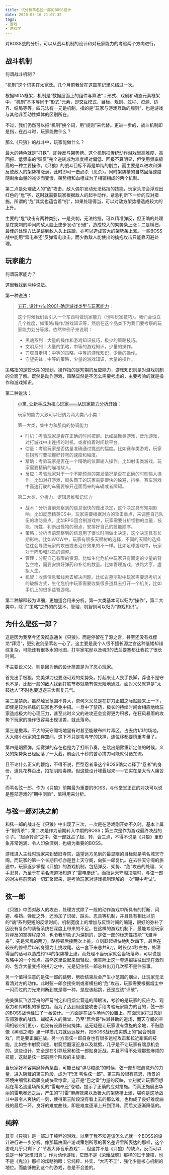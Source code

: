 ```yaml
---
title: 试分析苇名弦一郎的BOSS设计
date: 2020-03-16 21:07:32
tags:
- 游戏
- 游戏学
---
```


对BOSS战的分析，可以从战斗机制的设计和对玩家能力的考验两个方向进行。

## 战斗机制

何谓战斗机制？

“机制”这个词实在太宽泛。几个月前我曾在[这篇笔记](https://hakurei.red/2019/11/20/%E6%B8%B8%E6%88%8F%E5%88%86%E6%9E%90%E6%A1%86%E6%9E%B6%E5%AD%A6%E4%B9%A0%E7%AC%94%E8%AE%B0-%E5%A3%B9/)里总结过一次。

根据MDA框架，机制是“数据层面上的组件与算法”；形式、戏剧和动态元素框架中，“机制”基本等同于“形式”元素，即交互模式、目标、规则、过程、资源、边界、结局等等。四元法有一元是机制，指的是“玩家与游戏互动的规则”，也是游戏与其他非互动性媒体的区别所在。

不过，我们仍然可以把“机制”换个词，用“规则”来代替。更进一步的，战斗机制即是指，在战斗时，玩家能做什么？

那么《只狼》的战斗中，玩家能做什么？

最大的特色就是“打铁”，即弹反与架势槽。这个机制把传统动作游戏里高难度、高回报、低频率的“弹反”完全逆转成为难度相对偏低、回报不算明显，但使用频率极高的一种主要操作。《只狼》的战斗目标不再是单纯的削血，而主要是以进攻和弹反使敌人的架势槽涨满，此时即可一击必杀（忍杀）。同时架势槽的自然回落速度随剩余血量的减少而变慢，架势槽和血槽成为了相辅相成的两个机制。

第二点是处理敌人的“危”攻击。敌人偶尔发动无法格挡的技能，玩家头顶会浮现出红色的“危”字，这时就需要玩家根据敌人的起手动作，紧急判断下一步的应对措施。所谓的“危”其实也蕴含着“机”，如果处理得当，可以对敌方架势槽造成较大的上升。

主要的“危”攻击有两种类别，一是突刺，无法格挡，可以精准弹反，但正确的处理是在突刺的瞬间向敌人脸上垫步发动“识破”，造成较大的架势条上涨；二是横扫，最佳的处理方法是跳到敌人头上踩踏，亦可以造成较大的架势条上涨。一些BOSS战中能用“雷电奉还”反弹雷电攻击，而少数敌人能使出的擒抱攻击只能靠闪避处理。

<!--more-->

## 玩家能力

何谓玩家能力？

这里我找到两种说法。

第一种说法：

> [五石. 设计方法论001-确定游戏类型与玩家能力](https://zhuanlan.zhihu.com/p/60192653)： 
> 
> 这个时候我们会引入一个东西叫做玩家能力（也叫玩家技巧）。我们会设立几个维度，如策略/操作/游戏知识等，然后在这个品类下为我们要考察的玩家能力划分等级。依然举例子来说明：    
> 
> - 黑魂系列：大量的操作和游戏知识技巧，极少的策略技巧。    
> - 文明系列：大量的策略，中等的游戏知识，少量的操作。  
> - 刀塔自走棋：中等的策略，中等的游戏知识，少量的操作。    
> - 守望先锋：中等的策略，少量的游戏知识，大量的操作。  

策略指的是较长期的规划，操作指的是短期的反应能力，游戏知识则是对游戏机制的全面了解。既然是动作游戏，策略显然是不怎么需要考虑的，主要考验的就是操作和游戏知识。

第二种说法：

> [小篱. 让新手成为核心玩家——从玩家能力分析开始](https://www.gameres.com/459042.html)：
> 
> 玩家的能力大致可以归纳为两大类八小类：
> 
> 第一大类，集中力和肌肉的协调能力
> 
> - 时机：考验玩家是否在正确的时间按键。比如跳舞类游戏，音乐游戏，对打游戏中出连招的时机，或者掐着时间跳平台。  
> - 估量：考验玩家是否估量准确通过挑战的幅度。比如赛车类游戏，玩家在拐弯时要把握好转弯的速度和幅度。    
> - 精确：考验玩家是否在一个精确的位置输入操作。比如射击类游戏，玩家需要精确的瞄准敌人。    
> - 反应：考验玩家对于一个不能预测的突发情况是否在正确的时刻输入操作。比如对打游戏，街头霸王的玩家需要很快的躲避，挡格。赛车游戏中高速行驶的车需要躲开迎面而来的车辆或者障碍。    
> 
> 第二大类，分析力、逻辑思维和记忆力
> 
> - 战术：分析当前观察到的信息很快的做出决定，这个决定具有短期影响。比如反恐精英CS中，玩家需要根据对方的攻击重点，来调整自己队伍的攻防重点。比如RPG回合制游戏中，玩家需要分析怪物的血量，技能，抗性，判断出怪物的弱点，安排好自己的技能顺序。     
> - 策略：分析当前观察到的信息用了很长时间做出决定，这个决定具有长期影响。比如WOW中，玩家有很多天赋树的选择，不同的天赋的选择往往会导致玩家的攻击或者治疗效果的不一样。比如足球游戏中，玩家对于阵形和球员的调整。     
> - 管理：分配自己有限的资源。比如生化危机中玩家只有固定的少量的背包空格，需要安排好弹药和补给的数量。比如管理游戏，铁路大亨，虚拟人生。      
> - 机智：收集信息和线索去解决问题。比如古墓丽影中玩家需要思考机关的破解方式，生化危机中玩家需要收集很多道具去打开一个机关，比如手机上的很多益智游戏。        

第二种解释较为详细，更加适合用来分析。第一大类基本可以归为“操作”，第二大类中，除了“策略”之外的的战术、管理、机智则可以归为“游戏知识”。

## 为什么是弦一郎？

这是因为我至今还没彻底通关《只狼》，而是停留在了源之宫，甚至还没有找樱龙“拜泪”，更别说剑圣苇名一心了。这主要是我个人很不擅长源之宫这种低矮却错综复杂，可能还有很多水的地图，打平家宅邸以及魂3的法兰要塞都让我花了很长时间。

不主要说义父，则是因为他的设计简直是为了恶心玩家。

首先出手极狠，完美弹刀也要涨可观的架势条。打起来让人畏手畏脚，莽也不是守也不是，比起一般的敌人找到打铁节奏就能有惊无险地通过，面对义父就算是“太鼓达人”不时也要退避三舍恢复元气。

第二是禁药。虽然触发范围不算大，奈何义父总是在拼刀正酣之际贴脸来上一下，即使是较为熟练的玩家也不免中招。一旦中了禁药，极长的持续时间会相应地给玩家造成极大的心理压力，甚至此时义父的进攻还会变得更为积极，在狂风暴雨的攻势下玩家的操作很容易出现误差，就此落命。

第三是撒毒。不大的天守阁场地里有时甚至能散布四片毒区，占去约1/3的场地，大大缩小玩家的生存空间，这下不只是攻与守的抉择，连位移都要慎重考量了。

第四是烟雾弹。烟雾弹的存在也是为了打断节奏，在跳出烟雾重新定位的时候，义父的架势条已经回落了一大截，前面几十秒的苦心拼刀可能就付诸东流。

且不论什么正义的鞭炮，不得不说，巨型忍者枭这个BOSS确实诠释了“忍者”的身份，道具花样百出，招招阴险毒辣。但这些设计堆叠起来——它实在是太令人痛苦了。

而苇名弦一郎，作为《只狼》前期最为重要的BOSS，与他堂堂正正的对决可以说是整部游戏的“期中测验”，值得用来分析。

## 与弦一郎对决之前

和弦一郎的战斗在《只狼》中出现了三次，一次是在游戏刚开始不久时，基本上属于“剧情杀”；第二次是作为前期转入中期的BOSS；第三次是作为游戏最终决战的引子。“起承转合”之中，弦一郎就占了起、转、合三点，不得不说是《只狼》里形象非常饱满、令人印象深刻，也极为重要的BOSS。

游戏进入主线时玩家来到破旧寺院，遥望远方见到的最显眼的目标就是苇名城天守阁，而玩家的第一个长期目标亦是登上天守阁，向弦一郎复仇。在去往天守阁的旅途中，玩家逐步掌握《只狼》的游戏机制，包括弹反、架势、“危”攻击的处理、义手忍具，乃至于在苇名流道场知道了“雷电奉还”。而抵达天守阁顶端时，与弦一郎的对决将前面的一切汇聚起来，是考验玩家对游戏机制理解的一次“期中考试”。

## 弦一郎

《只狼》中面对敌人的攻击，处理方式除了一般的动作游戏中所具有的打断、闪避、格挡、弹反之外，还添加了识破、踩头、忍具等机制，并且具有相比以前的“魂”系列更短的反馈时间。机制宽度上的增加与反馈时间的缩短，很好的弥补了因没有复杂的装备系统在深度上带来的不足。在这样的游戏机制下，最能考验玩家对弹反的掌握程度的，也令我印象尤为深刻的，是弦一郎的标志性技能“飞渡浮舟”：先是常规的两刀，略停顿后接两次上挑，立刻跃起极快地乱砍四下，最后在较长的停顿后以转身强力上挑收尾。这一套下来总共9刀，时长仅4秒左右，处理得当的话可以造成约1/4的架势槽上涨，而处理不当玩家就会当场落命，可以说是攻略中的一个难点。虽然这里说起来很轻松，但实际上这一套连招往往出现在激烈的、包含大量变招的拼刀之中，光是记住弦一郎总共出刀几次都不是件易事。

另一个值得注意的是弦一郎的跳劈，劈砍结束后会产生小范围的烟尘，让玩家无法看清对方的动作。此时弦一郎会接突刺或者横扫的“危”攻击，玩家需要根据烟尘中一闪而过的刀光来判断到底是哪一种，是应该起跳，还是应该“识破”。

完美弹反飞渡浮舟的严苛判定和用烟尘营造的障眼法，考验的是玩家的反应力、观察力和对时机的掌控力。而为了达到用这些攻击手段考验玩家能力的目的，弦一郎的BOSS战也经过了一番设计。一方面是在战斗场地的设置上。前面玩家打过鬼庭形部雅孝的战场、蝴蝶夫人的佛堂、乃至“居合哥”佐濑甚助的道场，而天守阁的空间相较它们更小，也没有设置任何掩体。这无疑是让玩家没有盘旋的余地，不鼓励像《黑暗之魂》里一样摸几刀就远远躲开，把BOSS战玩成实质上的“回合制游戏”，而是要正面迎战。另一方面弦一郎自身也有很多远程攻击和拉近距离的技能，比如空中射箭四连、射箭后翻滚近身以及跳劈，几乎是不让玩家有喘息机会的。这些设计，完全是在引导玩家和弦一郎贴身近战，并且不得不处理那些麻烦的技能，这就是弦一郎前两个阶段的主旋律。

当玩家好不容易磨掉两条血，可能已经“弹尽粮绝”的时候，弦一郎却觉醒意外的力量，进入隐藏的第三阶段，成为“巴流 苇名弦一郎”。第三阶段很有意思，场景的环境由细雪和风骤变成快雪惊雷，这正是“巴之雷”力量的反映，立刻就让玩家回想起在苇名流道场所见的“雷电奉还”卷轴，提示了正确的应对措施。而真正施展出华丽的雷电奉还之后，产生的“打雷”麻痹效果以及极大的架势槽上涨，堪称是这场战斗中最令人爽快的一刻，使得第三阶段没有看上去的那么难，也构成了良好难度曲线的最后一环。良好的难度曲线，即是难度逐渐上升到顶峰，而后又逐渐降低的。

## 纯粹

其实《只狼》是一部过于纯粹的游戏，以至于我不知道该怎么光就一个BOSS的设计进行进一步分析。像那篇由国产游戏策划所写的著名差评里所表达的那样，这个游戏几乎只剩下了“节奏大师音乐游戏”……但这并不是《只狼》的缺点，反而可以说是一种“返璞归真”。作为动作游戏，它既不是《荣耀战魂》那样的过于硬核，也不是《鬼泣》那样的炫瞎狗眼：它纯粹、朴实、“大巧不工”，强化少量核心机制的地位。而能够做到这个的游戏，总是不会差的。
